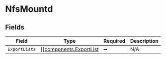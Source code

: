 # NfsMountd


## Fields

| Field                                                            | Type                                                             | Required                                                         | Description                                                      |
| ---------------------------------------------------------------- | ---------------------------------------------------------------- | ---------------------------------------------------------------- | ---------------------------------------------------------------- |
| `ExportLists`                                                    | [][components.ExportList](../../models/components/exportlist.md) | :heavy_minus_sign:                                               | N/A                                                              |